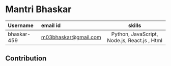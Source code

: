 # Mantri Bhaskar

| Username | email id | skills |
| :----- | :-------- | :----------------: |
| bhaskar-459 | m03bhaskar@gmail.com | Python, JavaScript, Node.js, React.js , Html |

## Contribution